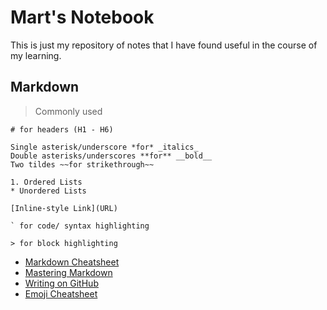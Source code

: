 # Mart's Notebook

This is just my repository of notes that I have found useful in the course of my learning.

## Markdown
> Commonly used
```
# for headers (H1 - H6)

Single asterisk/underscore *for* _italics_
Double asterisks/underscores **for** __bold__
Two tildes ~~for strikethrough~~

1. Ordered Lists
* Unordered Lists

[Inline-style Link](URL)

` for code/ syntax highlighting

> for block highlighting
```

- [Markdown Cheatsheet](https://github.com/adam-p/markdown-here/wiki/Markdown-Cheatsheet)
- [Mastering Markdown](https://guides.github.com/features/mastering-markdown/)
- [Writing on GitHub](https://help.github.com/categories/writing-on-github/)
- [Emoji Cheatsheet](https://www.webpagefx.com/tools/emoji-cheat-sheet/)
